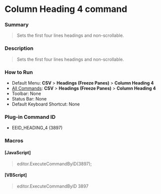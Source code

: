 # Column Heading 4 command

### Summary

> Sets the first four lines headings and non-scrollable.

### Description

> Sets the first four lines headings and non-scrollable.

### How to Run

- Default Menu: **CSV** \> **Headings (Freeze Panes)** \> **Column Heading 4**
- [All Commands](../tools/all_commands): **CSV** \> **Headings (Freeze Panes)** \> **Column Heading 4**
- Toolbar: None
- Status Bar: None
- Default Keyboard Shortcut: None

### Plug-in Command ID

- EEID\_HEADING\_4 (3897)

### Macros

#### \[JavaScript\]

> editor.ExecuteCommandByID(3897);

#### \[VBScript\]

> editor.ExecuteCommandByID 3897
